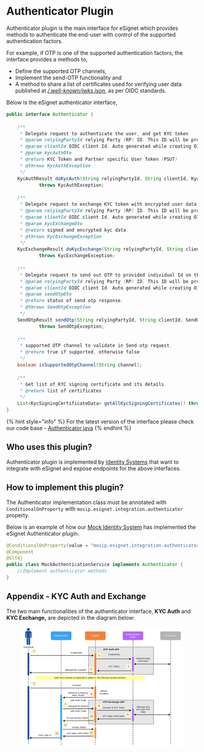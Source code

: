 # Authenticator Plugin

Authenticator plugin is the main interface for eSignet which provides methods to authenticate the end-user with control of the supported authentication factors.&#x20;

For example, if OTP is one of the supported authentication factors, the interface provides a methods to,

* Define the supported OTP channels,&#x20;
* Implement the send-OTP functionality and&#x20;
* A method to share a list of certificates used for verifying user data published at [_/.well-known/jwks.json_](../build-and-deploy/configuration/.well-known/jwks.json.md), as per OIDC standards.

Below is the eSignet authenticator interface,

```java
public interface Authenticator {

    /**
     * Delegate request to authenticate the user, and get KYC token
     * @param relyingPartyId relying Party (RP) ID. This ID will be provided during partner self registration process
     * @param clientId OIDC client Id. Auto generated while creating OIDC client in PMS
     * @param kycAuthDto
     * @return KYC Token and Partner specific User Token (PSUT)
     * @throws KycAuthException
     */
    KycAuthResult doKycAuth(String relyingPartyId, String clientId, KycAuthDto kycAuthDto)
            throws KycAuthException;

    /**
     * Delegate request to exchange KYC token with encrypted user data
     * @param relyingPartyId relying Party (RP) ID. This ID will be provided during partner self registration process
     * @param clientId OIDC client Id. Auto generated while creating OIDC client in PMS
     * @param kycExchangeDto
     * @return signed and encrypted kyc data.
     * @throws KycExchangeException
     */
    KycExchangeResult doKycExchange(String relyingPartyId, String clientId, KycExchangeDto kycExchangeDto)
            throws KycExchangeException;

    /**
     * Delegate request to send out OTP to provided individual Id on the configured channel
     * @param relyingPartyId relying Party (RP) ID. This ID will be provided during partner self registration process
     * @param clientId OIDC client Id. Auto generated while creating OIDC client in PMS
     * @param sendOtpDto
     * @return status of send otp response.
     * @throws SendOtpException
     */
    SendOtpResult sendOtp(String relyingPartyId, String clientId, SendOtpDto sendOtpDto)
            throws SendOtpException;

    /**
     * supported OTP channel to validate in Send-otp request.
     * @return true if supported, otherwise false
     */
    boolean isSupportedOtpChannel(String channel);

    /**
     * Get list of KYC signing certificate and its details.
     * @return list of certificates
     */
    List<KycSigningCertificateData> getAllKycSigningCertificates() throws KycSigningCertificateException;
}
```

{% hint style="info" %}
For the latest version of the interface please check our code base - [Authenticator.java](https://github.com/mosip/esignet/blob/master/esignet-integration-api/src/main/java/io/mosip/esignet/api/spi/Authenticator.java)
{% endhint %}

## Who uses this plugin?

Authenticator plugin is implemented by [Identity Systems](../glossary.md#identity-systems) that want to integrate with eSignet and expose endpoints for the above interfaces.

## How to implement this plugin?

The Authenticator implementation class must be annotated with `ConditionalOnProperty` with `mosip.esignet.integration.authenticator` property.

Below is an example of how our [Mock Identity System](https://github.com/mosip/esignet-mock-services/tree/master/mock-identity-system) has implemented the eSignet Authenticator plugin.

```java
@ConditionalOnProperty(value = "mosip.esignet.integration.authenticator", havingValue = "mock-authentication-service")
@Component
@Slf4j
public class MockAuthenticationService implements Authenticator {
    //Implement authenticator methods
}
```

## Appendix - KYC Auth and Exchange

The two main functionalities of the authenticator interface, **KYC Auth** and **KYC Exchange,** are depicted in the diagram below:

<figure><img src="../.gitbook/assets/activity-diagrams-authenticator (1).png" alt=""><figcaption></figcaption></figure>
